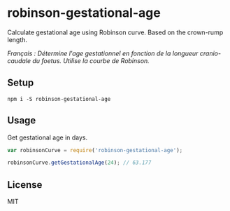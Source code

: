 # robinson-gestational-age

Calculate gestational age using Robinson curve. Based on the crown-rump length.

*Français : Détermine l'age gestationnel en fonction de la longueur cranio-caudale du foetus. Utilise la courbe de Robinson.*

## Setup

```
npm i -S robinson-gestational-age
```

## Usage

Get gestational age in days.

```javascript
var robinsonCurve = require('robinson-gestational-age');

robinsonCurve.getGestationalAge(24); // 63.177
```

## License

MIT
